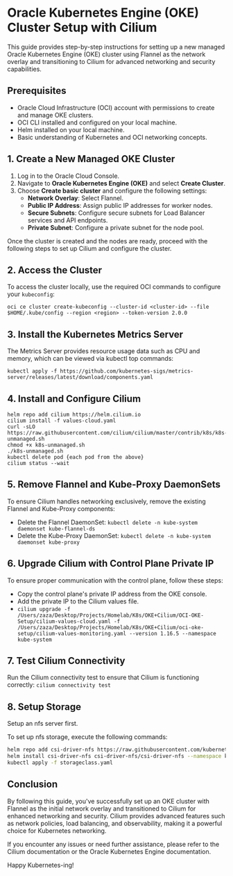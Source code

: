 # Oracle Kubernetes Engine (OKE) Cluster Setup with Cilium

This guide provides step-by-step instructions for setting up a new managed Oracle Kubernetes Engine (OKE) cluster using Flannel as the network overlay and transitioning to Cilium for advanced networking and security capabilities.

## Prerequisites

- Oracle Cloud Infrastructure (OCI) account with permissions to create and manage OKE clusters.
- OCI CLI installed and configured on your local machine.
- Helm installed on your local machine.
- Basic understanding of Kubernetes and OCI networking concepts.

## 1. Create a New Managed OKE Cluster

1. Log in to the Oracle Cloud Console.
2. Navigate to **Oracle Kubernetes Engine (OKE)** and select **Create Cluster**.
3. Choose **Create basic cluster** and configure the following settings:
   - **Network Overlay**: Select Flannel.
   - **Public IP Address**: Assign public IP addresses for worker nodes.
   - **Secure Subnets**: Configure secure subnets for Load Balancer services and API endpoints.
   - **Private Subnet**: Configure a private subnet for the node pool.

Once the cluster is created and the nodes are ready, proceed with the following steps to set up Cilium and configure the cluster.

## 2. Access the Cluster

To access the cluster locally, use the required OCI commands to configure your `kubeconfig`:

```oci ce cluster create-kubeconfig --cluster-id <cluster-id> --file $HOME/.kube/config --region <region> --token-version 2.0.0```

## 3. Install the Kubernetes Metrics Server
The Metrics Server provides resource usage data such as CPU and memory, which can be viewed via kubectl top commands:

```kubectl apply -f https://github.com/kubernetes-sigs/metrics-server/releases/latest/download/components.yaml```

## 4. Install and Configure Cilium

```
helm repo add cilium https://helm.cilium.io
cilium install -f values-cloud.yaml
curl -sLO https://raw.githubusercontent.com/cilium/cilium/master/contrib/k8s/k8s-unmanaged.sh
chmod +x k8s-unmanaged.sh
./k8s-unmanaged.sh
kubectl delete pod {each pod from the above}
cilium status --wait
```

## 5. Remove Flannel and Kube-Proxy DaemonSets
To ensure Cilium handles networking exclusively, remove the existing Flannel and Kube-Proxy components:

- Delete the Flannel DaemonSet: `kubectl delete -n kube-system daemonset kube-flannel-ds`
- Delete the Kube-Proxy DaemonSet: `kubectl delete -n kube-system daemonset kube-proxy`

## 6. Upgrade Cilium with Control Plane Private IP
To ensure proper communication with the control plane, follow these steps:
- Copy the control plane's private IP address from the OKE console.
- Add the private IP to the Cilium values file.
- `cilium upgrade -f /Users/zaza/Desktop/Projects/Homelab/K8s/OKE+Cilium/OCI-OKE-Setup/cilium-values-cloud.yaml -f /Users/zaza/Desktop/Projects/Homelab/K8s/OKE+Cilium/oci-oke-setup/cilium-values-monitoring.yaml --version 1.16.5 --namespace kube-system`

## 7. Test Cilium Connectivity
Run the Cilium connectivity test to ensure that Cilium is functioning correctly:
`cilium connectivity test`

## 8. Setup Storage
Setup an nfs server first.

To set up nfs storage, execute the following commands:

```bash
helm repo add csi-driver-nfs https://raw.githubusercontent.com/kubernetes-csi/csi-driver-nfs/master/charts
helm install csi-driver-nfs csi-driver-nfs/csi-driver-nfs --namespace kube-system --version v4.5.0
kubectl apply -f storageclass.yaml
```

## Conclusion
By following this guide, you've successfully set up an OKE cluster with Flannel as the initial network overlay and transitioned to Cilium for enhanced networking and security. Cilium provides advanced features such as network policies, load balancing, and observability, making it a powerful choice for Kubernetes networking.

If you encounter any issues or need further assistance, please refer to the Cilium documentation or the Oracle Kubernetes Engine documentation.

Happy Kubernetes-ing!